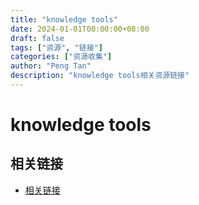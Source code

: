 ```yaml
---
title: "knowledge tools"
date: 2024-01-01T00:00:00+08:00
draft: false
tags: ["资源", "链接"]
categories: ["资源收集"]
author: "Peng Tan"
description: "knowledge tools相关资源链接"
---
```


# knowledge tools

## 相关链接

- [相关链接](https://deepwiki.com/)
